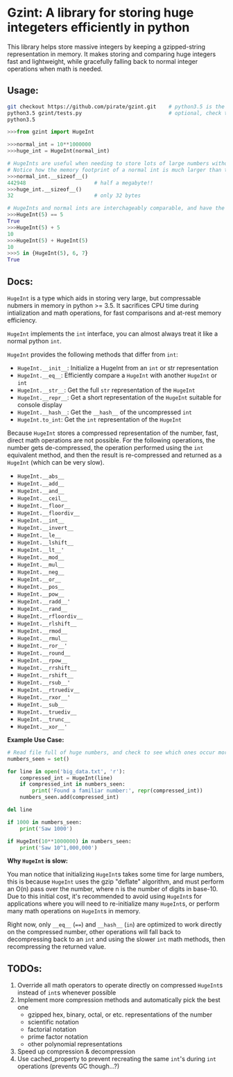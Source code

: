 # Gzint: A library for storing **huge** integeters efficiently in python

This library helps store massive integers by keeping a gzipped-string representation in memory.
It makes storing and comparing huge integers fast and lightweight, while gracefully falling back to normal
integer operations when math is needed.

## Usage:

```bash
git checkout https://github.com/pirate/gzint.git    # python3.5 is the only dependency (brew install python3)
python3.5 gzint/tests.py                            # optional, check that tests are passing
python3.5
```

```python
>>>from gzint import HugeInt

>>>normal_int = 10**1000000
>>>huge_int = HugeInt(normal_int)

# HugeInts are useful when needing to store lots of large numbers without running out of memory
# Notice how the memory footprint of a normal int is much larger than the equivalent HugeInt
>>>normal_int.__sizeof__()
442948                      # half a megabyte!!
>>>huge_int.__sizeof__()
32                          # only 32 bytes

# HugeInts and normal ints are interchageably comparable, and have the same hashes
>>>HugeInt(5) == 5
True
>>>HugeInt(5) + 5
10
>>>HugeInt(5) + HugeInt(5)
10
>>>5 in {HugeInt(5), 6, 7}
True
```

## Docs:

`HugeInt` is a type which aids in storing very large, but compressable nubmers in memory in python >= 3.5.
It sacrifices CPU time during intialization and math operations, for fast comparisons and at-rest memory efficiency.

`HugeInt` implements the `int` interface, you can almost always treat it like a normal python `int`.

`HugeInt` provides the following methods that differ from `int`:

 - `HugeInt.__init__`:   Initialize a HugeInt from an `int` or str representation
 - `HugeInt.__eq__`:     Efficiently compare a `HugeInt` with another `HugeInt` or `int`
 - `HugeInt.__str__`:    Get the full `str` representation of the `HugeInt`
 - `HugeInt.__repr__`:   Get a short representation of the `HugeInt` suitable for console display
 - `HugeInt.__hash__`:   Get the `__hash__` of the uncompressed `int`
 - `HugeInt.to_int`:     Get the `int` representation of the `HugeInt`

Because `HugeInt` stores a compressed representation of the number, fast, direct math operations are not possible.
For the following operations, the number gets de-compressed, the operation performed using the `int`
equivalent method, and then the result is re-compressed and returned as a `HugeInt` (which can be very slow).

 - `HugeInt.__abs__`
 - `HugeInt.__add__`
 - `HugeInt.__and__`
 - `HugeInt.__ceil__`
 - `HugeInt.__floor__`
 - `HugeInt.__floordiv__`
 - `HugeInt.__int__`
 - `HugeInt.__invert__`
 - `HugeInt.__le__`
 - `HugeInt.__lshift__`
 - `HugeInt.__lt__'`
 - `HugeInt.__mod__`
 - `HugeInt.__mul__`
 - `HugeInt.__neg__`
 - `HugeInt.__or__`
 - `HugeInt.__pos__`
 - `HugeInt.__pow__`
 - `HugeInt.__radd__'`
 - `HugeInt.__rand__`
 - `HugeInt.__rfloordiv__`
 - `HugeInt.__rlshift__`
 - `HugeInt.__rmod__`
 - `HugeInt.__rmul__`
 - `HugeInt.__ror__'`
 - `HugeInt.__round__`
 - `HugeInt.__rpow__`
 - `HugeInt.__rrshift__`
 - `HugeInt.__rshift__`
 - `HugeInt.__rsub__'`
 - `HugeInt.__rtruediv__`
 - `HugeInt.__rxor__'`
 - `HugeInt.__sub__`
 - `HugeInt.__truediv__`
 - `HugeInt.__trunc__`
 - `HugeInt.__xor__'`

**Example Use Case:**

```python
# Read file full of huge numbers, and check to see which ones occur more than once in O(n) time
numbers_seen = set()

for line in open('big_data.txt', 'r'):
    compressed_int = HugeInt(line)
    if compressed_int in numbers_seen:
        print('Found a familiar number:', repr(compressed_int))
    numbers_seen.add(compressed_int)

del line

if 1000 in numbers_seen:
    print('Saw 1000')

if HugeInt(10**1000000) in numbers_seen:
    print('Saw 10^1,000,000')
```

**Why `HugeInt` is slow:**

You man notice that initializing `HugeInt`s takes some time for large numbers, this is because `HugeInt` uses
the gzip "deflate" algorithm, and must perform an O(n) pass over the number, where n is the number of digits in base-10.
Due to this initial cost, it's recommended to avoid using `HugeInt`s for applications where you will need to re-initialize
many `HugeInt`s, or perform many math operations on `HugeInt`s in memory.

Right now, only `__eq__` (`==`) and `__hash__` (`in`) are optimized to work directly on the compressed number,
other operations will fall back to decompressing back to an `int` and using the slower `int` math methods,
then recompressing the returned value.

## TODOs:

 1. Override all math operators to operate directly on compressed `HugeInt`s instead of `int`s whenever possible
 3. Implement more compression methods and automatically pick the best one
    - gzipped hex, binary, octal, or etc. representations of the number
    - scientific notation
    - factorial notation
    - prime factor notation
    - other polynomial representations
 4. Speed up compression & decompression
 5. Use cached_property to prevent recreating the same `int`'s during `int` operations (prevents GC though...?)
